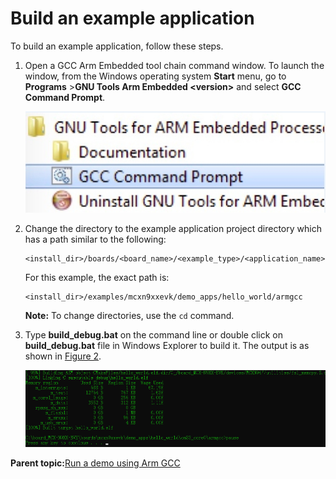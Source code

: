 # Build an example application 
To build an example application, follow these steps.

1.  Open a GCC Arm Embedded tool chain command window. To launch the window, from the Windows operating system **Start** menu, go to **Programs** \>**GNU Tools Arm Embedded <version\>** and select **GCC Command Prompt**.

    ![](../images/arm_gcc_build_example_launch_command_prompt.png "Launch command prompt")

2.  Change the directory to the example application project directory which has a path similar to the following:

    ```
    <install_dir>/boards/<board_name>/<example_type>/<application_name>/armgcc
    ```

    For this example, the exact path is:

    ```
    <install_dir>/examples/mcxn9xxevk/demo_apps/hello_world/armgcc
    ```

    **Note:** To change directories, use the `cd` command.

3.  Type **build\_debug.bat** on the command line or double click on **build\_debug.bat** file in Windows Explorer to build it. The output is as shown in [Figure 2](#HELLOWORLDBUILDSUCCESS9999).

    ![](../images/arm_gcc_build_example_hello_demo_success.png "hello_world demo build successful")


**Parent topic:**[Run a demo using Arm GCC](../topics/arm_gcc_run_a_demo_application.md)


